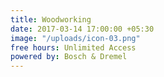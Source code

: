 ```yaml
---
title: Woodworking
date: 2017-03-14 17:00:00 +05:30
image: "/uploads/icon-03.png"
free hours: Unlimited Access
powered by: Bosch & Dremel
---
```


